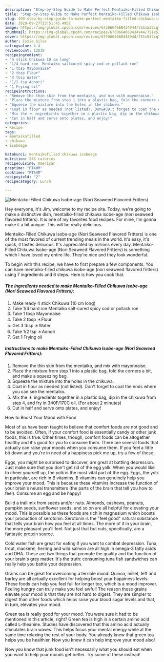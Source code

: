 ```yaml
---
description: "Step-by-Step Guide to Make Perfect Mentaiko-Filled Chikuwa Isobe-age (Nori Seaweed Flavored Fritters)"
title: "Step-by-Step Guide to Make Perfect Mentaiko-Filled Chikuwa Isobe-age (Nori Seaweed Flavored Fritters)"
slug: 499-step-by-step-guide-to-make-perfect-mentaiko-filled-chikuwa-isobe-age-nori-seaweed-flavored-fritters
date: 2020-09-27T23:51:45.495Z
image: https://img-global.cpcdn.com/recipes/6730664660434944/751x532cq70/mentaiko-filled-chikuwa-isobe-age-nori-seaweed-flavored-fritters-recipe-main-photo.jpg
thumbnail: https://img-global.cpcdn.com/recipes/6730664660434944/751x532cq70/mentaiko-filled-chikuwa-isobe-age-nori-seaweed-flavored-fritters-recipe-main-photo.jpg
cover: https://img-global.cpcdn.com/recipes/6730664660434944/751x532cq70/mentaiko-filled-chikuwa-isobe-age-nori-seaweed-flavored-fritters-recipe-main-photo.jpg
author: Essie Silva
ratingvalue: 4.4
reviewcount: 12818
recipeingredient:
- "4 stick Chikuwa 10 cm long"
- "1/4 hard roe  Mentaiko saltcured spicy cod or pollack roe"
- "1 tbsp Mayonnaise"
- "2 tbsp Flour"
- "3 tbsp Water"
- "1/2 tsp Aonori"
- "1 Frying oil"
recipeinstructions:
- "Remove the thin skin from the mentaiko, and mix with mayonnaise."
- "Place the mixture from step 1 into a plastic bag, fold the corners a bit, and make a squeezing bag."
- "Squeeze the mixture into the holes in the chikuwa."
- "Coat in flour as needed (not listed). Don&#39;t forget to coat the ends where you can see the mentaiko."
- "Mix the ＊ ingredients together in a plastic bag, dip in the chikuwa from step 4, and fry in 340F/170C oil. (For about 2 minutes)"
- "Cut in half and serve onto plates, and enjoy!"
categories:
- Recipe
tags:
- mentaikofilled
- chikuwa
- isobeage

katakunci: mentaikofilled chikuwa isobeage 
nutrition: 245 calories
recipecuisine: American
preptime: "PT40M"
cooktime: "PT54M"
recipeyield: "2"
recipecategory: Lunch

---
```



![Mentaiko-Filled Chikuwa Isobe-age (Nori Seaweed Flavored Fritters)](https://img-global.cpcdn.com/recipes/6730664660434944/751x532cq70/mentaiko-filled-chikuwa-isobe-age-nori-seaweed-flavored-fritters-recipe-main-photo.jpg)

Hey everyone, it's Jim, welcome to my recipe site. Today, we're going to make a distinctive dish, mentaiko-filled chikuwa isobe-age (nori seaweed flavored fritters). It is one of my favorites food recipes. For mine, I'm gonna make it a bit unique. This will be really delicious.

Mentaiko-Filled Chikuwa Isobe-age (Nori Seaweed Flavored Fritters) is one of the most favored of current trending meals in the world. It's easy, it's quick, it tastes delicious. It's appreciated by millions every day. Mentaiko-Filled Chikuwa Isobe-age (Nori Seaweed Flavored Fritters) is something which I have loved my entire life. They're nice and they look wonderful.




To begin with this recipe, we have to first prepare a few components. You can have mentaiko-filled chikuwa isobe-age (nori seaweed flavored fritters) using 7 ingredients and 6 steps. Here is how you cook that.

<!--inarticleads1-->

##### The ingredients needed to make Mentaiko-Filled Chikuwa Isobe-age (Nori Seaweed Flavored Fritters):

1. Make ready 4 stick Chikuwa (10 cm long)
1. Take 1/4 hard roe  Mentaiko salt-cured spicy cod or pollack roe
1. Take 1 tbsp Mayonnaise
1. Take 2 tbsp ＊Flour
1. Get 3 tbsp ＊Water
1. Take 1/2 tsp ＊Aonori
1. Get 1 Frying oil




<!--inarticleads2-->

##### Instructions to make Mentaiko-Filled Chikuwa Isobe-age (Nori Seaweed Flavored Fritters):

1. Remove the thin skin from the mentaiko, and mix with mayonnaise.
1. Place the mixture from step 1 into a plastic bag, fold the corners a bit, and make a squeezing bag.
1. Squeeze the mixture into the holes in the chikuwa.
1. Coat in flour as needed (not listed). Don&#39;t forget to coat the ends where you can see the mentaiko.
1. Mix the ＊ ingredients together in a plastic bag, dip in the chikuwa from step 4, and fry in 340F/170C oil. (For about 2 minutes)
1. Cut in half and serve onto plates, and enjoy!




How to Boost Your Mood with Food


Most of us have been taught to believe that comfort foods are not good and to be avoided. Often, if your comfort food is essentially candy or other junk foods, this is true. Other times, though, comfort foods can be altogether healthy and it's good for you to consume them. There are several foods that actually can raise your moods when you consume them. If you feel a little bit down and you're in need of a happiness pick me up, try a few of these.

Eggs, you might be surprised to discover, are great at battling depression. Just make sure that you don't get rid of the egg yolk. When you would like to cheer yourself up, the yolk is the most vital part of the egg. Eggs, the yolk in particular, are rich in B vitamins. B vitamins can genuinely help you improve your mood. This is because these vitamins increase the function of your brain's neural transmitters (the parts of the brain that tell you how to feel). Consume an egg and be happy!

Build a trail mix from seeds and/or nuts. Almonds, cashews, peanuts, pumpkin seeds, sunflower seeds, and so on are all helpful for elevating your mood. This is possible as these foods are rich in magnesium which boosts your production of serotonin. Serotonin is the "feel good" natural substance that tells your brain how you feel at all times. The more of it in your brain, the more pleasant you'll feel. Not just that but nuts, specifically, are a fantastic protein source.

Cold water fish are great for eating if you want to combat depression. Tuna, trout, mackerel, herring and wild salmon are all high in omega-3 fatty acids and DHA. These are two things that promote the quality and the function of your brain's grey matter. It's the truth: consuming tuna fish sandwiches can really help you battle your depression. 

Grains can be great for overcoming a terrible mood. Quinoa, millet, teff and barley are all actually excellent for helping boost your happiness levels. These foods can help you feel full for longer too, which is a mood improver. Feeling hungry can truly make you feel awful! The reason these grains elevate your mood is that they are not hard to digest. They are simpler to digest than other foods which helps raise your blood sugar levels and that, in turn, elevates your mood.

Green tea is really good for your mood. You were sure it had to be mentioned in this article, right? Green tea is high in a certain amino acid called L-theanine. Studies have discovered that this amino acid actually stimulates brain waves. This helps focus your mental energy while at the same time relaxing the rest of your body. You already knew that green tea helps you be healthier. Now you know it can help improve your mood also!

Now you know that junk food isn't necessarily what you should eat when you want to help your moods get better. Try some of these instead!

